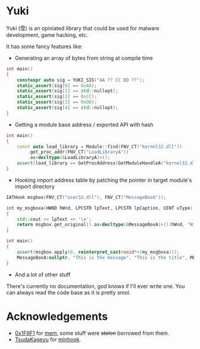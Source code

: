 # Yuki

Yuki (雪) is an opiniated library that could be used for malware development, game hacking, etc.

It has some fancy features like:

- Generating an array of bytes from string at compile time

```c++
int main()
{
    constexpr auto sig = YUKI_SIG("AA ?? CC DD ??");
    static_assert(sig[0] == 0xAA);
    static_assert(sig[1] == std::nullopt);
    static_assert(sig[2] == 0xCC);
    static_assert(sig[3] == 0xDD);
    static_assert(sig[4] == std::nullopt);
}
```

- Getting a module base address / exported API with hash

```c++
int main()
{
    const auto load_library = Module::find(FNV_CT("kernel32.dll"))
        .get_proc_addr(FNV_CT("LoadLibraryA"))
        .as<decltype(&LoadLibraryA)>();
    assert(load_library == GetProcAddress(GetModuleHandleA("kernel32.dll", "LoadLibraryA")));
}
```

- Hooking import address table by patching the pointer in target module's import directory

```c++
IATHook msgbox(FNV_CT("user32.dll"), FNV_CT("MessageBoxA"));

int my_msgboxa(HWND hWnd, LPCSTR lpText, LPCSTR lpCaption, UINT uType)
{
    std::cout << lpText << '\n';
    return msgbox.get_original().as<decltype(&MessageBoxA)>()(hWnd, "Hijacked", lpCaption, uType | MB_ICONASTERISK);
}

int main()
{
    assert(msgbox.apply(0, reinterpret_cast<void*>(my_msgboxa)));
    MessageBoxA(nullptr, "This is the message", "This is the title", MB_OK);
}
```

- And a lot of other stuff

There's currently no documentation, god knows if I'll ever write one. You can always read the code base as it is pretty smol.

# Acknowledgements

- [0x1F9F1](https://github.com/0x1F9F1) for [mem](https://github.com/0x1F9F1/mem), some stuff were ~~stolen~~ borrowed from them.
- [TsudaKageyu](https://github.com/TsudaKageyu) for [minhook](https://github.com/TsudaKageyu/minhook).
